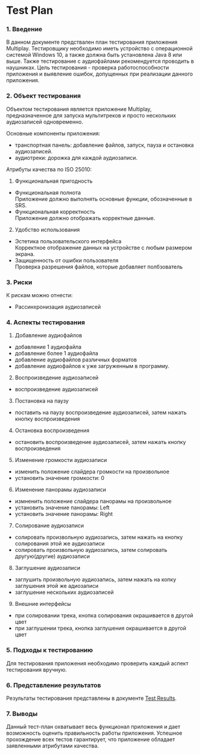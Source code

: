 # Test Plan

### 1. Введение
В данном документе предствален план тестирования приложения Multiplay.
Тестировщику необходимо иметь устройство с операционной системой Windows 10, а также должна быть установлена Java 8 или выше.
Также тестирование с аудиофайлами рекомендуется проводить в наушниках.
Цель тестирования - проверка работоспособности приложения и выявление ошибок, допущенных при реализации данного приложения. 

### 2. Объект тестирования
Объектом тестирования является приложение Multiplay, предназначенное для запуска мультитреков и просто нескольких аудиозаписей одновременно.

Основные компоненты приложения: 
* транспортная панель: добавление файлов, запуск, пауза и остановка аудиозаписей.
* аудиотреки: дорожка для каждой аудиозаписи.

Атрибуты качества по ISO 25010:  
1. Функциональная пригодность  
* Функциональная полнота  
Приложение должно выполнять основные функции, обозначенные в SRS.
* Функциональная корректность  
Приложение должно отображать корректные данные.
2. Удобство использования
* Эстетика пользовательского интерфейса  
Корректное отображение данных на устройстве с любым размером экрана.
* Защищенность от ошибки пользователя  
Проверка разрешения файлов, которые добавляет полбзователь
### 3. Риски
К рискам можно отнести:
* Рассинхронизация аудиозаписей
### 4. Аспекты тестирования
1. Добавление аудиофайлов
* добавление 1 аудиофайла
* добавление более 1 аудиофайла
* добавление аудиофайлов различных форматов
* добавление аудиофайлов к уже загруженным в программу.
2. Воспроизведение аудиозаписей
* воспроизведение аудиозаписей
3. Постановка на паузу
* поставить на паузу воспроизведение аудиозаписей, затем нажать кнопку воспроизведения
4. Остановка воспроизведения
* остановить воспроизведение аудиозаписей, затем нажать кнопку воспроизведения
5. Изменение громкости аудиозаписи
* изменить положение слайдера громкости на произвольное
* установить значение громкости: 0
6. Изменение панорамы аудиозаписи
* измненить положение слайдера панорамы на произвольное
* установить значение панорамы: Left
* установить значение панорамы: Right
7. Солирование аудиозаписи
* солировать произвольную аудиозапись, затем нажать на кнопку солирования этой же аудиозаписи
* солировать произвольную аудиозапись, затем солировать другую(другие) аудиозаписи
8. Заглушение аудиозаписи
* заглушить произвольную аудиозапись, затем нажать на копку заглушения этой же адиозаписи
* заглушение нескольких аудиозаписей
9. Внешние интерфейсы
* при солировании трека, кнопка солирования окрашивается в другой цвет
* при заглушении трека, кнопка заглушения окрашивается в другой цвет
### 5. Подходы к тестированию
Для тестирования приложения необходимо проверить каждый аспект тестирования вручную.
### 6. Представление результатов
Результаты тестирования представлены в документе [Test Results](https://github.com/Studenich/Multiplay/blob/master/Docs/Testing/TestResult.md).
### 7. Выводы
Данный тест-план охватывает весь функционал приложения и дает возможность оценить правильность работы приложения. Успешное прохождение всех тестов гарантирует, что приложение обладает заявленными атрибутами качества.
